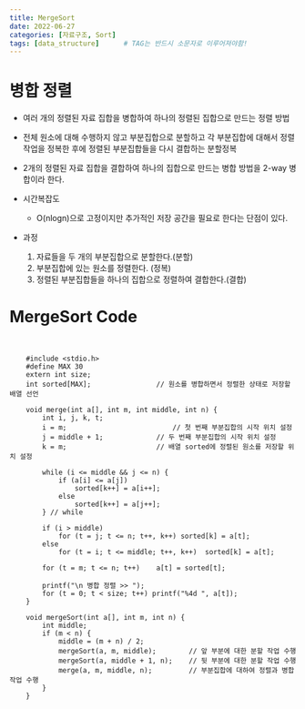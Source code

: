 ```yaml
---
title: MergeSort
date: 2022-06-27
categories: [자료구조, Sort]
tags: [data_structure]		# TAG는 반드시 소문자로 이루어져야함!
---
```


병합 정렬
========================
* 여러 개의 정렬된 자료 집합을 병합하여 하나의 정렬된 집합으로 만드는 정렬 방법
* 전체 원소에 대해 수행하지 않고 부분집합으로 분할하고 각 부분집합에 대해서 정렬 작업을 정복한 후에 정렬된 부분집합들을 다시 결합하는 분할정복

* 2개의 정렬된 자료 집합을 결합하여 하나의 집합으로 만드는 병합 방법을 2-way 병합이라 한다.

* 시간복잡도
  * O(nlogn)으로 고정이지만 추가적인 저장 공간을 필요로 한다는 단점이 있다.

* 과정
  1. 자료들을 두 개의 부분집합으로 분할한다.(분할)
  2. 부분집합에 있는 원소를 정렬한다. (정복)
  3. 정렬된 부분집합들을 하나의 집합으로 정렬하여 결합한다.(결합)


MergeSort Code
============================

<br>

        #include <stdio.h>
        #define MAX 30
        extern int size;
        int sorted[MAX];				// 원소를 병합하면서 정렬한 상태로 저장할 배열 선언

        void merge(int a[], int m, int middle, int n) {
            int i, j, k, t;
            i = m;							// 첫 번째 부분집합의 시작 위치 설정
            j = middle + 1;				// 두 번째 부분집합의 시작 위치 설정
            k = m;						// 배열 sorted에 정렬된 원소를 저장할 위치 설정

            while (i <= middle && j <= n) {
                if (a[i] <= a[j])
                    sorted[k++] = a[i++];
                else
                    sorted[k++] = a[j++];
            } // while
            
            if (i > middle) 
                for (t = j; t <= n; t++, k++) sorted[k] = a[t];
            else 
                for (t = i; t <= middle; t++, k++)	sorted[k] = a[t];
            
            for (t = m; t <= n; t++) 	a[t] = sorted[t];

            printf("\n 병합 정렬 >> ");
            for (t = 0; t < size; t++) printf("%4d ", a[t]);
        }

        void mergeSort(int a[], int m, int n) {
            int middle; 
            if (m < n) {
                middle = (m + n) / 2;
                mergeSort(a, m, middle);		// 앞 부분에 대한 분할 작업 수행
                mergeSort(a, middle + 1, n);	// 뒷 부분에 대한 분할 작업 수행
                merge(a, m, middle, n);			// 부분집합에 대하여 정렬과 병합 작업 수행 
            }
        }